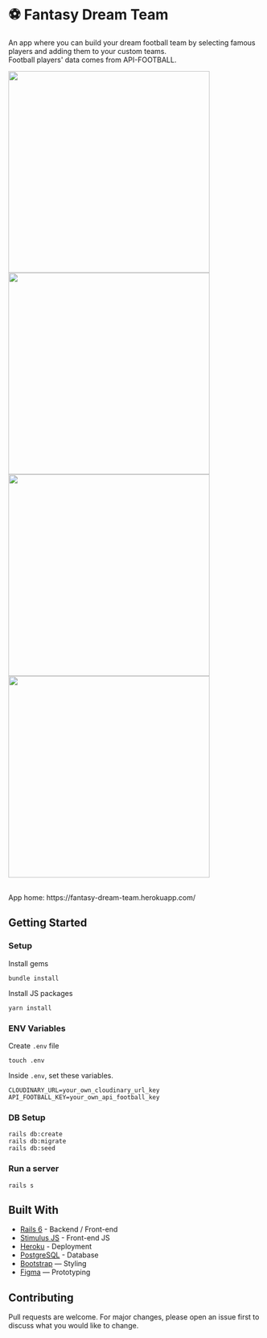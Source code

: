 # ⚽️ Fantasy Dream Team

An app where you can build your dream football team by selecting famous players and adding them to your custom teams.
<br>
Football players' data comes from API-FOOTBALL.

<p float="left">
  <img src="https://user-images.githubusercontent.com/69304255/172331389-01b2e77e-fb6e-42cb-a6bd-b2a14fcd3b6c.png" width="400" />
  <img src="https://user-images.githubusercontent.com/69304255/172331395-dce18ac9-f40f-470b-a5c1-3574c65600fd.png" width="400" />
  <img src="https://user-images.githubusercontent.com/69304255/172331382-872f8609-300d-4fd0-9be6-3151e86cdcfd.png" width="400" />
  <img src="https://user-images.githubusercontent.com/69304255/172331386-fce239db-2638-4ced-bbb0-f315736ddb06.png" width="400" /> 
</p>

<br>
App home: https://fantasy-dream-team.herokuapp.com/
   

## Getting Started
### Setup

Install gems
```
bundle install
```
Install JS packages
```
yarn install
```

### ENV Variables
Create `.env` file
```
touch .env
```
Inside `.env`, set these variables.
```
CLOUDINARY_URL=your_own_cloudinary_url_key
API_FOOTBALL_KEY=your_own_api_football_key
```

### DB Setup
```
rails db:create
rails db:migrate
rails db:seed
```

### Run a server
```
rails s
```

## Built With
- [Rails 6](https://guides.rubyonrails.org/) - Backend / Front-end
- [Stimulus JS](https://stimulus.hotwired.dev/) - Front-end JS
- [Heroku](https://heroku.com/) - Deployment
- [PostgreSQL](https://www.postgresql.org/) - Database
- [Bootstrap](https://getbootstrap.com/) — Styling
- [Figma](https://www.figma.com) — Prototyping

## Contributing
Pull requests are welcome. For major changes, please open an issue first to discuss what you would like to change.

